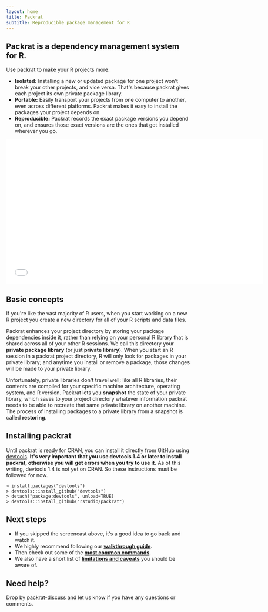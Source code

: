 ```yaml
---
layout: home
title: Packrat
subtitle: Reproducible package management for R
---
```


## Packrat is a dependency management system for R.

Use packrat to make your R projects more:

* **Isolated:** Installing a new or updated package for one project won't break your other projects, and vice versa. That's because packrat gives each project its own private package library.
* **Portable:** Easily transport your projects from one computer to another, even across different platforms. Packrat makes it easy to install the packages your project depends on.
* **Reproducible:** Packrat records the exact package versions you depend on, and ensures those exact versions are the ones that get installed wherever you go.

<iframe id="screencast" src="//player.vimeo.com/video/79151913" width="700" height="393" frameborder="0" webkitallowfullscreen="webkitallowfullscreen" mozallowfullscreen="mozallowfullscreen" allowfullscreen="allowfullscreen"> </iframe>

## Basic concepts

If you're like the vast majority of R users, when you start working on a new R project you create a new directory for all of your R scripts and data files.

Packrat enhances your project directory by storing your package dependencies inside it, rather than relying on your personal R library that is shared across all of your other R sessions. We call this directory your **private package library** (or just **private library**). When you start an R session in a packrat project directory, R will only look for packages in your private library; and anytime you install or remove a package, those changes will be made to your private library.

Unfortunately, private libraries don't travel well; like all R libraries, their contents are compiled for your specific machine architecture, operating system, and R version. Packrat lets you **snapshot** the state of your private library, which saves to your project directory whatever information packrat needs to be able to recreate that same private library on another machine. The process of installing packages to a private library from a snapshot is called **restoring**.

## Installing packrat

Until packrat is ready for CRAN, you can install it directly from GitHub using [devtools](https://github.com/hadley/devtools). **It's very important that you use devtools 1.4 or later to install packrat, otherwise you will get errors when you try to use it.** As of this writing, devtools 1.4 is not yet on CRAN. So these instructions must be followed for now.

    > install.packages("devtools")
    > devtools::install_github("devtools")
    > detach("package:devtools", unload=TRUE)
    > devtools::install_github("rstudio/packrat")

## Next steps

* If you skipped the screencast above, it's a good idea to go back and watch it.
* We highly recommend following our **[walkthrough guide](walkthrough.html)**.
* Then check out some of the **[most common commands](commands.html)**.
* We also have a short list of **[limitations and caveats](limitations.html)** you should be aware of.

## Need help?

Drop by [packrat-discuss](https://groups.google.com/group/packrat-discuss) and let us know if you have any questions or comments.
